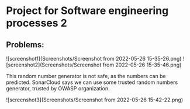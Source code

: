 # Project for Software engineering processes 2

## Problems:
![screenshot1](Screenshots/Screenshot from 2022-05-26 15-35-26.png)
![screenshot2](Screenshots/Screenshot from 2022-05-26 15-35-46.png)

This random number generator is not safe, as the numbers can be predicted.
SonarCloud says we can use some trusted random numbers generator, trusted by
OWASP organization.

![screenshot3](Screenshots/Screenshot from 2022-05-26 15-42-22.png)